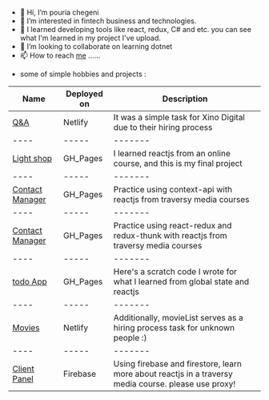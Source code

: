 - 👋 Hi, I’m pouria chegeni
- 👀 I’m interested in fintech business and technologies.
- 🌱 I learned developing tools like react, redux, C# and etc. you can see what I'm learned in my project I've upload.
- 💞️ I’m looking to collaborate on learning dotnet
- 📫 How to reach <a href="www.linkedin.com/in/pouria-chegeni/">me</a> ......

<!---
TheNerdOne/TheNerdOne is a ✨ special ✨ repository because its `README.md` (this file) appears on your GitHub profile.
You can click the Preview link to take a look at your changes.
--->
- some of simple hobbies and projects :


|Name|Deployed on|Description|
|----|-----|-------|
|[Q&A](https://xino.netlify.app)|Netlify|It was a simple task for Xino Digital due to their hiring process|
|----|-----|-------|
|[Light shop](https://thenerdone.github.io/toplearn/#/)|GH_Pages|I learned reactjs from an online course, and this is my final project|
|----|-----|-------|
|[Contact Manager](https://thenerdone.github.io/contactmanager_context/#/)|GH_Pages|Practice using context-api with reactjs from traversy media courses|
|----|-----|-------|
|[Contact Manager](https://thenerdone.github.io/contactmanager_redux/#/)|GH_Pages|Practice using react-redux and redux-thunk with reactjs from traversy media courses|
|----|-----|-------|
|[todo App](https://thenerdone.github.io/simpletodo/)|GH_Pages|Here's a scratch code I wrote for what I learned from global state and reactjs|
|----|-----|-------|
|[Movies](https://p-movielist.netlify.app)|Netlify|Additionally, movieList serves as a hiring process task for unknown people :)|
|----|-----|-------|
|[Client Panel](https://p-react-redux-login.web.app/)|Firebase|Using firebase and firestore, learn more about reactjs in a traversy media course. please use proxy!|
